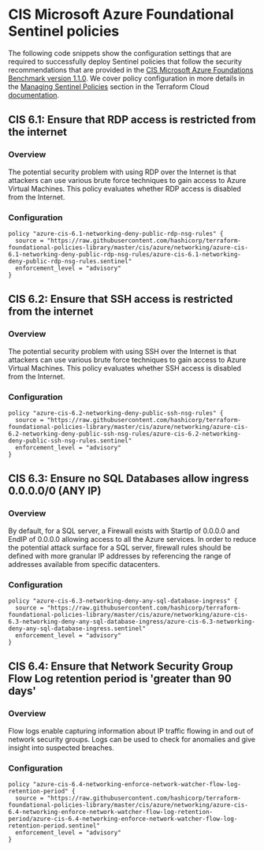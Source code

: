 #  CIS Microsoft Azure Foundational Sentinel policies

The following code snippets show the configuration settings that are required to successfully deploy Sentinel policies that follow the security recommendations that are provided in the [CIS Microsoft Azure Foundations Benchmark version 1.1.0](https://www.cisecurity.org/benchmark/azure/). We cover policy configuration in more details in the [Managing Sentinel Policies](https://www.terraform.io/docs/cloud/sentinel/manage-policies.html) section in the Terraform Cloud [documentation](https://www.terraform.io/docs/cloud/index.html).

## CIS 6.1: Ensure that RDP access is restricted from the internet

### Overview
The potential security problem with using RDP over the Internet is that attackers can use various brute force techniques to gain access to Azure Virtual Machines. This policy evaluates whether RDP access is disabled from the Internet.

### Configuration

```hcl
policy "azure-cis-6.1-networking-deny-public-rdp-nsg-rules" {
  source = "https://raw.githubusercontent.com/hashicorp/terraform-foundational-policies-library/master/cis/azure/networking/azure-cis-6.1-networking-deny-public-rdp-nsg-rules/azure-cis-6.1-networking-deny-public-rdp-nsg-rules.sentinel"
  enforcement_level = "advisory"
}
```

## CIS 6.2: Ensure that SSH access is restricted from the internet

### Overview
The potential security problem with using SSH over the Internet is that attackers can use various brute force techniques to gain access to Azure Virtual Machines. This policy evaluates whether SSH access is disabled from the Internet.

### Configuration

```hcl
policy "azure-cis-6.2-networking-deny-public-ssh-nsg-rules" {
  source = "https://raw.githubusercontent.com/hashicorp/terraform-foundational-policies-library/master/cis/azure/networking/azure-cis-6.2-networking-deny-public-ssh-nsg-rules/azure-cis-6.2-networking-deny-public-ssh-nsg-rules.sentinel"
  enforcement_level = "advisory"
}
```

## CIS 6.3: Ensure no SQL Databases allow ingress 0.0.0.0/0 (ANY IP)

### Overview
By default, for a SQL server, a Firewall exists with StartIp of 0.0.0.0 and EndIP of 0.0.0.0 allowing access to all the Azure services. In order to reduce the potential attack surface for a SQL server, firewall rules should be defined with more granular IP addresses by referencing the range of addresses available from specific datacenters.

### Configuration

```hcl
policy "azure-cis-6.3-networking-deny-any-sql-database-ingress" {
  source = "https://raw.githubusercontent.com/hashicorp/terraform-foundational-policies-library/master/cis/azure/networking/azure-cis-6.3-networking-deny-any-sql-database-ingress/azure-cis-6.3-networking-deny-any-sql-database-ingress.sentinel"
  enforcement_level = "advisory"
}
```

## CIS 6.4: Ensure that Network Security Group Flow Log retention period is 'greater than 90 days'

### Overview
Flow logs enable capturing information about IP traffic flowing in and out of network security groups. Logs can be used to check for anomalies and give insight into suspected breaches.

### Configuration

```hcl
policy "azure-cis-6.4-networking-enforce-network-watcher-flow-log-retention-period" {
  source = "https://raw.githubusercontent.com/hashicorp/terraform-foundational-policies-library/master/cis/azure/networking/azure-cis-6.4-networking-enforce-network-watcher-flow-log-retention-period/azure-cis-6.4-networking-enforce-network-watcher-flow-log-retention-period.sentinel"
  enforcement_level = "advisory"
}
```
